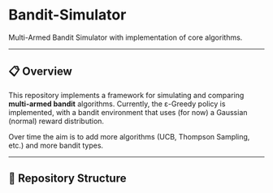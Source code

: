 # Bandit-Simulator

Multi-Armed Bandit Simulator with implementation of core algorithms.

---

## 📋 Overview

This repository implements a framework for simulating and comparing **multi-armed bandit** algorithms. Currently, the ε-Greedy policy is implemented, with a bandit environment that uses (for now) a Gaussian (normal) reward distribution.  

Over time the aim is to add more algorithms (UCB, Thompson Sampling, etc.) and more bandit types.

---

## 📂 Repository Structure

